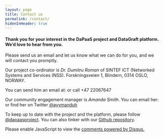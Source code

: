 ```yaml
---
layout: page
title: Contact us
permalink: /contact/
hidenInHeader: true
---
```


<script>
function writeRznvy(text) {
    document.write(text.replace(/[a-zA-Z]/g, function(c){return String.fromCharCode((c<='Z'?90:122)>=(c=c.charCodeAt(0)+13)?c:c-26);}));
}
</script>

#### Thank you for your interest in the DaPaaS project and DataGraft platform. We’d love to hear from you.

Please send us an email and let us know what we can do for you, and we will contact you promptly.

Our project co-ordinator is *Dr. Dumitru Roman* of SINTEF ICT (Networked Systems and Services (NSS).
Forskningsveien 1, Blindern, 0314 OSLO, NORWAY.

<p>
You can send him an email at: <script>writeRznvy('<n uers="znvygb:Qhzvgeh.Ebzna@fvagrs.ab">Qhzvgeh.Ebzna@fvagrs.ab</n>')</script> or call +47 22067647
</p>

<p>
Our community engagement manager is <em>Amanda Smith</em>. You can email her: <script>writeRznvy('<n uers="znvygb:nznaqn@gurbqv.bet">nznaqn@gurbqv.bet</n>')</script> or find her on Twitter <a href="https://twitter.com/ayymanduh">@ayymanduh</a>
</p>

To keep up to date with the project and the platform, please follow [@dapaasproject](http://twitter.com/dapaasproject). You can also tinker with our [Github repository](https://github.com/dapaas).

<div id="disqus_thread"></div>
<script type="text/javascript">
    /* * * CONFIGURATION VARIABLES * * */
    var disqus_shortname = 'datagraft';
    
    /* * * DON'T EDIT BELOW THIS LINE * * */
    (function() {
        var dsq = document.createElement('script'); dsq.type = 'text/javascript'; dsq.async = true;
        dsq.src = '//' + disqus_shortname + '.disqus.com/embed.js';
        (document.getElementsByTagName('head')[0] || document.getElementsByTagName('body')[0]).appendChild(dsq);
    })();
</script>
<noscript>Please enable JavaScript to view the <a href="https://disqus.com/?ref_noscript" rel="nofollow">comments powered by Disqus.</a></noscript>